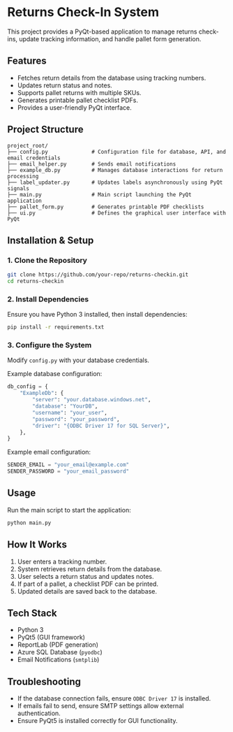 # Returns Check-In System

This project provides a PyQt-based application to manage returns check-ins, update tracking information, and handle pallet form generation.

## Features
- Fetches return details from the database using tracking numbers.
- Updates return status and notes.
- Supports pallet returns with multiple SKUs.
- Generates printable pallet checklist PDFs.
- Provides a user-friendly PyQt interface.

## Project Structure
```
project_root/
├── config.py              # Configuration file for database, API, and email credentials
├── email_helper.py        # Sends email notifications
├── example_db.py          # Manages database interactions for return processing
├── label_updater.py       # Updates labels asynchronously using PyQt signals
├── main.py                # Main script launching the PyQt application
├── pallet_form.py         # Generates printable PDF checklists
├── ui.py                  # Defines the graphical user interface with PyQt
```

## Installation & Setup

### 1. Clone the Repository
```bash
git clone https://github.com/your-repo/returns-checkin.git
cd returns-checkin
```

### 2. Install Dependencies
Ensure you have Python 3 installed, then install dependencies:
```bash
pip install -r requirements.txt
```

### 3. Configure the System
Modify `config.py` with your database credentials.

Example database configuration:
```python
db_config = {
    "ExampleDb": {
        "server": "your.database.windows.net",
        "database": "YourDB",
        "username": "your_user",
        "password": "your_password",
        "driver": "{ODBC Driver 17 for SQL Server}",
    },
}
```

Example email configuration:
```python
SENDER_EMAIL = "your_email@example.com"
SENDER_PASSWORD = "your_email_password"
```

## Usage
Run the main script to start the application:
```bash
python main.py
```

## How It Works
1. User enters a tracking number.
2. System retrieves return details from the database.
3. User selects a return status and updates notes.
4. If part of a pallet, a checklist PDF can be printed.
5. Updated details are saved back to the database.

## Tech Stack
- Python 3
- PyQt5 (GUI framework)
- ReportLab (PDF generation)
- Azure SQL Database (`pyodbc`)
- Email Notifications (`smtplib`)

## Troubleshooting
- If the database connection fails, ensure `ODBC Driver 17` is installed.
- If emails fail to send, ensure SMTP settings allow external authentication.
- Ensure PyQt5 is installed correctly for GUI functionality.
